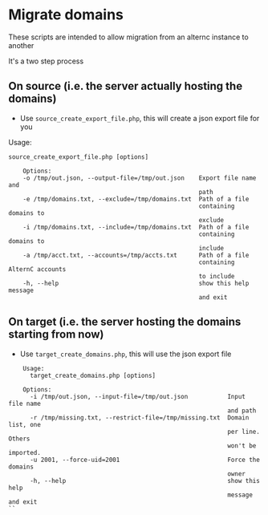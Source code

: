 # Migrate domains

These scripts are intended to allow migration from an alternc instance to another

It's a two step process

## On source (i.e. the server actually hosting the domains)

* Use `source_create_export_file.php`, this will create a json export file for you

Usage:

```
source_create_export_file.php [options]

    Options:
    -o /tmp/out.json, --output-file=/tmp/out.json    Export file name and
                                                     path
    -e /tmp/domains.txt, --exclude=/tmp/domains.txt  Path of a file
                                                     containing domains to
                                                     exclude
    -i /tmp/domains.txt, --include=/tmp/domains.txt  Path of a file
                                                     containing domains to
                                                     include
    -a /tmp/acct.txt, --accounts=/tmp/accts.txt      Path of a file
                                                     containing AlternC accounts
                                                     to include
    -h, --help                                       show this help message
                                                     and exit
```

## On target (i.e. the server hosting the domains starting from now)

* Use `target_create_domains.php`, this will use the json export file

```
    Usage:
      target_create_domains.php [options]

    Options:
      -i /tmp/out.json, --input-file=/tmp/out.json           Input file name
                                                             and path
      -r /tmp/missing.txt, --restrict-file=/tmp/missing.txt  Domain list, one
                                                             per line. Others
                                                             won't be imported.
      -u 2001, --force-uid=2001                              Force the domains
                                                             owner
      -h, --help                                             show this help
                                                             message and exit
``

